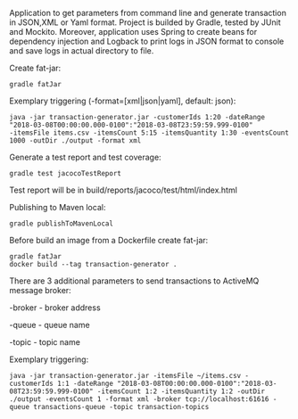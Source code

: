 Application to get parameters from command line and generate transaction in JSON,XML or Yaml format. Project is builded by Gradle, tested by JUnit and Mockito.
Moreover, application uses Spring to create beans for dependency injection and Logback to print logs in JSON format to console and save logs in actual directory to file.

Create fat-jar:
```
gradle fatJar
```

Exemplary triggering (-format=[xml|json|yaml], default: json):
```
java -jar transaction-generator.jar -customerIds 1:20 -dateRange "2018-03-08T00:00:00.000-0100":"2018-03-08T23:59:59.999-0100" 
-itemsFile items.csv -itemsCount 5:15 -itemsQuantity 1:30 -eventsCount 1000 -outDir ./output -format xml
```

Generate a test report and test coverage:
```
gradle test jacocoTestReport
```

Test report will be in build/reports/jacoco/test/html/index.html

Publishing to Maven local:
```
gradle publishToMavenLocal
```

Before build an image from a Dockerfile create fat-jar:
```
gradle fatJar
docker build --tag transaction-generator .
```

There are 3 additional parameters to send transactions to ActiveMQ message broker:

-broker - broker address

-queue - queue name

-topic - topic name

Exemplary triggering:
```
java -jar transaction-generator.jar -itemsFile ~/items.csv -customerIds 1:1 -dateRange "2018-03-08T00:00:00.000-0100":"2018-03-08T23:59:59.999-0100" -itemsCount 1:2 -itemsQuantity 1:2 -outDir ./output -eventsCount 1 -format xml -broker tcp://localhost:61616 -queue transactions-queue -topic transaction-topics
```
